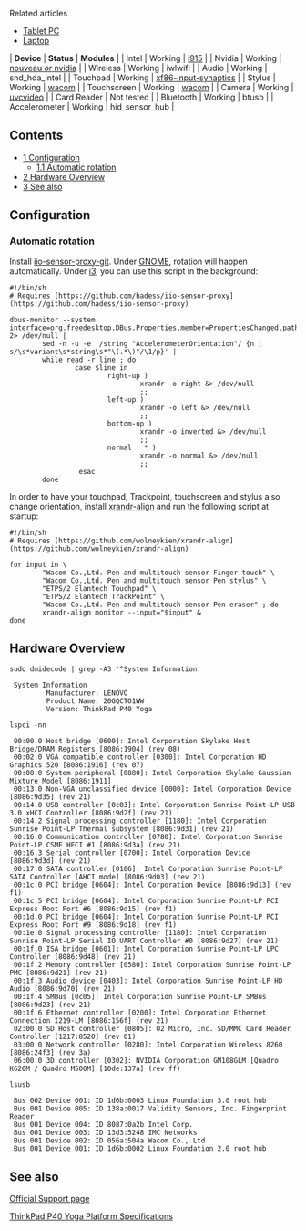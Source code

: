 Related articles

*   [Tablet PC](/index.php/Tablet_PC "Tablet PC")
*   [Laptop](/index.php/Laptop "Laptop")

| **Device** | **Status** | **Modules** |
| Intel | Working | [i915](/index.php/I915 "I915") |
| Nvidia | Working | [nouveau *or* nvidia](/index.php/NVIDIA_Optimus "NVIDIA Optimus") |
| Wireless | Working | iwlwifi |
| Audio | Working | snd_hda_intel |
| Touchpad | Working | [xf86-input-synaptics](/index.php/Touchpad_Synaptics "Touchpad Synaptics") |
| Stylus | Working | [wacom](/index.php/Wacom "Wacom") |
| Touchscreen | Working | [wacom](/index.php/Wacom "Wacom") |
| Camera | Working | [uvcvideo](/index.php/Webcam_setup#linux-uvc "Webcam setup") |
| Card Reader | Not tested |
| Bluetooth | Working | btusb |
| Accelerometer | Working | hid_sensor_hub |

## Contents

*   [1 Configuration](#Configuration)
    *   [1.1 Automatic rotation](#Automatic_rotation)
*   [2 Hardware Overview](#Hardware_Overview)
*   [3 See also](#See_also)

## Configuration

### Automatic rotation

Install [iio-sensor-proxy-git](https://aur.archlinux.org/packages/iio-sensor-proxy-git/). Under [GNOME](/index.php/GNOME "GNOME"), rotation will happen automatically. Under [i3](/index.php/I3 "I3"), you can use this script in the background:

```
#!/bin/sh
# Requires [https://github.com/hadess/iio-sensor-proxy](https://github.com/hadess/iio-sensor-proxy)

dbus-monitor --system interface=org.freedesktop.DBus.Properties,member=PropertiesChanged,path=/net/hadess/SensorProxy 2> /dev/null |
        sed -n -u -e '/string "AccelerometerOrientation"/ {n ; s/\s*variant\s*string\s*"\(.*\)"/\1/p}' |
        while read -r line ; do
                case $line in
                        right-up )
                                xrandr -o right &> /dev/null
                                ;;
                        left-up )
                                xrandr -o left &> /dev/null 
                                ;;
                        bottom-up )
                                xrandr -o inverted &> /dev/null
                                ;;
                        normal | * )
                                xrandr -o normal &> /dev/null
                                ;;
                 esac
        done

```

In order to have your touchpad, Trackpoint, touchscreen and stylus also change orientation, install [xrandr-align](https://github.com/wolneykien/xrandr-align) and run the following script at startup:

```
#!/bin/sh
# Requires [https://github.com/wolneykien/xrandr-align](https://github.com/wolneykien/xrandr-align)

for input in \
        "Wacom Co.,Ltd. Pen and multitouch sensor Finger touch" \
        "Wacom Co.,Ltd. Pen and multitouch sensor Pen stylus" \
        "ETPS/2 Elantech Touchpad" \
        "ETPS/2 Elantech TrackPoint" \
        "Wacom Co.,Ltd. Pen and multitouch sensor Pen eraser" ; do
        xrandr-align monitor --input="$input" &
done

```

## Hardware Overview

 `sudo dmidecode | grep -A3 '^System Information'` 
```
 System Information
         Manufacturer: LENOVO
         Product Name: 20GQCTO1WW
         Version: ThinkPad P40 Yoga

```
 `lspci -nn` 
```
 00:00.0 Host bridge [0600]: Intel Corporation Skylake Host Bridge/DRAM Registers [8086:1904] (rev 08)
 00:02.0 VGA compatible controller [0300]: Intel Corporation HD Graphics 520 [8086:1916] (rev 07)
 00:08.0 System peripheral [0880]: Intel Corporation Skylake Gaussian Mixture Model [8086:1911]
 00:13.0 Non-VGA unclassified device [0000]: Intel Corporation Device [8086:9d35] (rev 21)
 00:14.0 USB controller [0c03]: Intel Corporation Sunrise Point-LP USB 3.0 xHCI Controller [8086:9d2f] (rev 21)
 00:14.2 Signal processing controller [1180]: Intel Corporation Sunrise Point-LP Thermal subsystem [8086:9d31] (rev 21)
 00:16.0 Communication controller [0780]: Intel Corporation Sunrise Point-LP CSME HECI #1 [8086:9d3a] (rev 21)
 00:16.3 Serial controller [0700]: Intel Corporation Device [8086:9d3d] (rev 21)
 00:17.0 SATA controller [0106]: Intel Corporation Sunrise Point-LP SATA Controller [AHCI mode] [8086:9d03] (rev 21)
 00:1c.0 PCI bridge [0604]: Intel Corporation Device [8086:9d13] (rev f1)
 00:1c.5 PCI bridge [0604]: Intel Corporation Sunrise Point-LP PCI Express Root Port #6 [8086:9d15] (rev f1)
 00:1d.0 PCI bridge [0604]: Intel Corporation Sunrise Point-LP PCI Express Root Port #9 [8086:9d18] (rev f1)
 00:1e.0 Signal processing controller [1180]: Intel Corporation Sunrise Point-LP Serial IO UART Controller #0 [8086:9d27] (rev 21)
 00:1f.0 ISA bridge [0601]: Intel Corporation Sunrise Point-LP LPC Controller [8086:9d48] (rev 21)
 00:1f.2 Memory controller [0580]: Intel Corporation Sunrise Point-LP PMC [8086:9d21] (rev 21)
 00:1f.3 Audio device [0403]: Intel Corporation Sunrise Point-LP HD Audio [8086:9d70] (rev 21)
 00:1f.4 SMBus [0c05]: Intel Corporation Sunrise Point-LP SMBus [8086:9d23] (rev 21)
 00:1f.6 Ethernet controller [0200]: Intel Corporation Ethernet Connection I219-LM [8086:156f] (rev 21)
 02:00.0 SD Host controller [0805]: O2 Micro, Inc. SD/MMC Card Reader Controller [1217:8520] (rev 01)
 03:00.0 Network controller [0280]: Intel Corporation Wireless 8260 [8086:24f3] (rev 3a)
 06:00.0 3D controller [0302]: NVIDIA Corporation GM108GLM [Quadro K620M / Quadro M500M] [10de:137a] (rev ff)

```
 `lsusb` 
```
 Bus 002 Device 001: ID 1d6b:0003 Linux Foundation 3.0 root hub
 Bus 001 Device 005: ID 138a:0017 Validity Sensors, Inc. Fingerprint Reader
 Bus 001 Device 004: ID 8087:0a2b Intel Corp. 
 Bus 001 Device 003: ID 13d3:5248 IMC Networks 
 Bus 001 Device 002: ID 056a:504a Wacom Co., Ltd 
 Bus 001 Device 001: ID 1d6b:0002 Linux Foundation 2.0 root hub

```

## See also

[Official Support page](http://support.lenovo.com/ch/en/products/Laptops-and-netbooks/ThinkPad-P-Series-laptops/ThinkPad-P40-Yoga/20GQ?LinkTrack=Solr&beta=false)

[ThinkPad P40 Yoga Platform Specifications](http://psref.lenovo.com/syspool%5CSys/PDF/Think%20Tablets%20_%20Convertibles/ThinkPad%20P40%20Yoga/ThinkPad_P40_Yoga_specs.pdf)